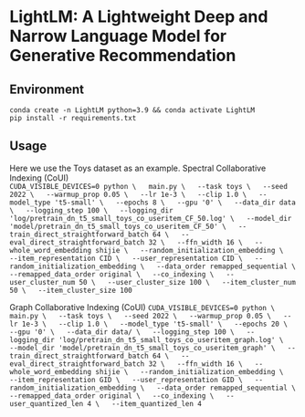 # LightLM: A Lightweight Deep and Narrow Language Model for Generative Recommendation

## Environment
``conda create -n LightLM python=3.9 && conda activate LightLM``  
``pip install -r requirements.txt``

## Usage 
Here we use the Toys dataset as an example. 
Spectral Collaborative Indexing (CoUI)  
``
CUDA_VISIBLE_DEVICES=0 python \  
   main.py \  
    --task toys \  
    --seed 2022 \  
    --warmup_prop 0.05 \  
    --lr 1e-3 \  
    --clip 1.0 \  
    --model_type 't5-small' \  
    --epochs 8 \  
    --gpu '0' \  
    --data_dir data \  
    --logging_step 100 \  
    --logging_dir 'log/pretrain_dn_t5_small_toys_co_useritem_CF_50.log' \  
    --model_dir 'model/pretrain_dn_t5_small_toys_co_useritem_CF_50' \  
    --train_direct_straightforward_batch 64 \  
    --eval_direct_straightforward_batch 32 \  
    --ffn_width 16 \  
    --whole_word_embedding shijie \  
    --random_initialization_embedding \  
    --item_representation CID \  
    --user_representation CID \  
    --random_initialization_embedding \  
    --data_order remapped_sequential \  
    --remapped_data_order original \  
    --co_indexing \  
    --user_cluster_num 50 \  
    --user_cluster_size 100 \  
    --item_cluster_num 50 \  
    --item_cluster_size 100
``

Graph Collaborative Indexing (CoUI)
``
CUDA_VISIBLE_DEVICES=0 python \  
    main.py \  
    --task toys \  
    --seed 2022 \  
    --warmup_prop 0.05 \  
    --lr 1e-3 \  
    --clip 1.0 \  
    --model_type 't5-small' \  
    --epochs 20 \  
    --gpu '0' \  
    --data_dir data/ \  
    --logging_step 100 \  
    --logging_dir 'log/pretrain_dn_t5_small_toys_co_useritem_graph.log' \  
    --model_dir 'model/pretrain_dn_t5_small_toys_co_useritem_graph' \  
    --train_direct_straightforward_batch 64 \  
    --eval_direct_straightforward_batch 32 \  
    --ffn_width 16 \  
    --whole_word_embedding shijie \  
    --random_initialization_embedding \  
    --item_representation GID \  
    --user_representation GID \  
    --random_initialization_embedding \  
    --data_order remapped_sequential \  
    --remapped_data_order original \  
    --co_indexing \  
    --user_quantized_len 4 \  
    --item_quantized_len 4
``
